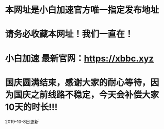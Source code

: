 

# 本网址是小白加速官方唯一指定发布地址

# 请务必收藏本网址！我们一直在！

# 小白加速 最新官网：https://xbbc.xyz

# 国庆圆满结束，感谢大家的耐心等待，因为国庆之前线路不稳定，今天会补偿大家10天的时长!!!

2019-10-8日更新 
